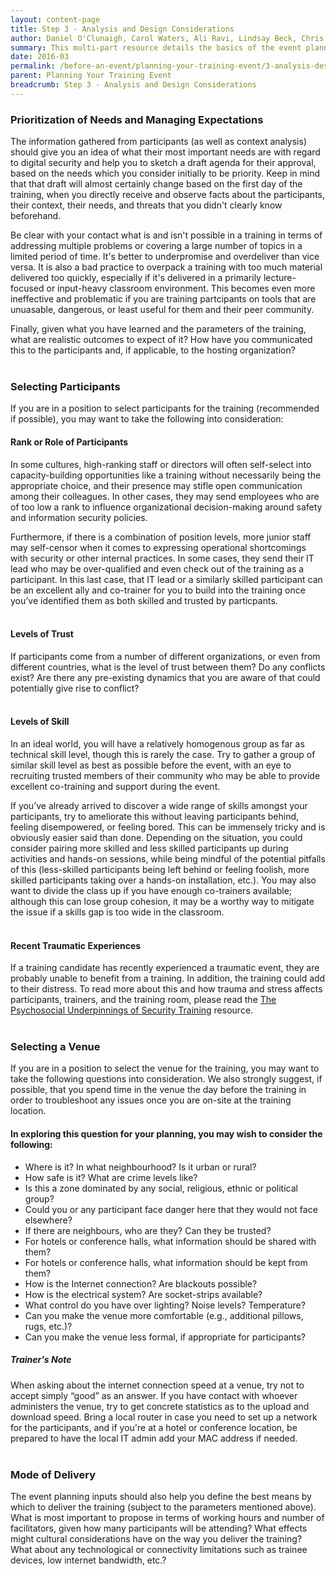 ```yaml
---
layout: content-page
title: Step 3 - Analysis and Design Considerations
author: Daniel O'Clunaigh, Carol Waters, Ali Ravi, Lindsay Beck, Chris Doten, Nick Sera-Leyva
summary: This multi-part resource details the basics of the event planning process, built from the documented experience of several experienced trainers - among these steps are gathering inputs, analyzing these inputs, and their subsequent impact on the design, preparation and orientation of a training event.
date: 2016-03
permalink: /before-an-event/planning-your-training-event/3-analysis-design-considerations/
parent: Planning Your Training Event
breadcrumb: Step 3 - Analysis and Design Considerations
---
```

### Prioritization of Needs and Managing Expectations
The information gathered from participants (as well as context analysis) should give you an idea of what their most important needs are with regard to digital security and help you to sketch a draft agenda for their approval, based on the needs which you consider initially to be priority. Keep in mind that that draft will almost certainly change based on the first day of the training, when you directly receive and observe facts about the participants, their context, their needs, and threats that you didn't clearly know beforehand.
 
Be clear with your contact what is and isn't possible in a training in terms of addressing multiple problems or covering a large number of topics in a limited period of time. It's better to underpromise and overdeliver than vice versa. It is also a bad practice to overpack a training with too much material delivered too quickly, especially if it's delivered in a primarily lecture-focused or input-heavy classroom environment. This becomes even more ineffective and problematic if you are training partcipants on tools that are unuasable, dangerous, or least useful for them and their peer community.

Finally, given what you have learned and the parameters of the training, what are realistic outcomes to expect of it? How have you communicated this to the participants and, if applicable, to the hosting organization?
<br><br>

### Selecting Participants
If you are in a position to select participants for the training (recommended if possible), you may want to take the following into consideration:

#### Rank or Role of Participants
In some cultures, high-ranking staff or directors will often self-select into capacity-building opportunities like a training without necessarily being the appropriate choice, and their presence may stifle open communication among their colleagues. In other cases, they may send employees who are of too low a rank to influence organizational decision-making around safety and information security policies. 

Furthermore, if there is a combination of position levels, more junior staff may self-censor when it comes to expressing operational shortcomings with security or other internal practices. In some cases, they send their IT lead who may be over-qualified and even check out of the training as a participant. In this last case, that IT lead or a similarly skilled participant can be an excellent ally and co-trainer for you to build into the training once you’ve identified them as both skilled and trusted by particpants.
<br><br>

#### Levels of Trust
If participants come from a number of different organizations, or even from different countries, what is the level of trust between them? Do any conflicts exist? Are there any pre-existing dynamics that you are aware of that could potentially give rise to conflict?
<br><br>

#### Levels of Skill
In an ideal world, you will have a relatively homogenous group as far as technical skill level, though this is rarely the case. Try to gather a group of similar skill level as best as possible before the event, with an eye to recruiting trusted members of their community who may be able to provide excellent co-training and support during the event. 

If you’ve already arrived to discover a wide range of skills amongst your participants, try to ameliorate this without leaving participants behind, feeling disempowered, or feeling bored. This can be immensely tricky and is obviously easier said than done. Depending on the situation, you could consider pairing more skilled and less skilled participants up during activities and hands-on sessions, while being mindful of the potential pitfalls of this (less-skilled participants being left behind or feeling foolish, more skilled participants taking over a hands-on installation, etc.). You may also want to divide the class up if you have enough co-trainers available; although this can lose group cohesion, it may be a worthy way to mitigate the issue if a skills gap is too wide in the classroom.
<br><br>

#### Recent Traumatic Experiences
If a training candidate has recently experienced a traumatic event, they are probably unable to benefit from a training. In addition, the training could add to their distress. To read more about this and how trauma and stress affects participants, trainers, and the training room, please read the [The Psychosocial Underpinnings of Security Training](/level-up/before-an-event/psychosocial-underpinnings-of-security-training/) resource.
<br><br>

### Selecting a Venue
If you are in a position to select the venue for the training, you may want to take the following questions into consideration. We also strongly suggest, if possible, that you spend time in the venue the day before the training in order to troubleshoot any issues once you are on-site at the training location.

#### In exploring this question for your planning, you may wish to consider the following:
-  Where is it? In what neighbourhood? Is it urban or rural?
-  How safe is it? What are crime levels like?
-  Is this a zone dominated by any social, religious, ethnic or political group? 
-  Could you or any participant face danger here that they would not face elsewhere?
-  If there are neighbours, who are they? Can they be trusted?
-  For hotels or conference halls, what information should be shared with them?
-  For hotels or conference halls, what information should be kept from them?
-  How is the Internet connection? Are blackouts possible?
-  How is the electrical system? Are socket-strips available?
-  What control do you have over lighting? Noise levels? Temperature?
-  Can you make the venue more comfortable (e.g., additional pillows, rugs, etc.)? 
-  Can you make the venue less formal, if appropriate for participants?

##### *Trainer's Note*
When asking about the internet connection speed at a venue, try not to accept simply “good” as an answer. If you have contact with whoever administers the venue, try to get concrete statistics as to the upload and download speed. Bring a local router in case you need to set up a network for the participants, and if you're at a hotel or conference location, be prepared to have the local IT admin add your MAC address if needed.
<br><br>

### Mode of Delivery
The event planning inputs should also help you define the best means by which to deliver the training (subject to the parameters mentioned above). What is most important to propose in terms of working hours and number of facilitators, given how many participants will be attending? What effects might cultural considerations have on the way you deliver the training? What about any technological or connectivity limitations such as trainee devices, low internet bandwidth, etc.?
<br><br>
 


